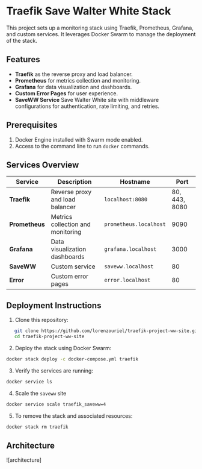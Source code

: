 # Traefik Save Walter White Stack

This project sets up a monitoring stack using Traefik, Prometheus, Grafana, and custom services. It leverages Docker Swarm to manage the deployment of the stack.

## Features
- **Traefik** as the reverse proxy and load balancer.
- **Prometheus** for metrics collection and monitoring.
- **Grafana** for data visualization and dashboards.
- **Custom Error Pages** for user experience.
- **SaveWW Service** Save Walter White site with middleware configurations for authentication, rate limiting, and retries.

## Prerequisites
1. Docker Engine installed with Swarm mode enabled.
2. Access to the command line to run `docker` commands.

## Services Overview
| Service     | Description                         | Hostname                  | Port  |
|-------------|-------------------------------------|---------------------------|-------|
| **Traefik** | Reverse proxy and load balancer     | `localhost:8080`   | 80, 443, 8080 |
| **Prometheus** | Metrics collection and monitoring | `prometheus.localhost`    | 9090  |
| **Grafana** | Data visualization dashboards       | `grafana.localhost`       | 3000  |
| **SaveWW**  | Custom service                      | `saveww.localhost`        | 80    |
| **Error**   | Custom error pages                 | `error.localhost`         | 80    |

## Deployment Instructions

1. Clone this repository:
```bash
   git clone https://github.com/lorenzouriel/traefik-project-ww-site.git
   cd traefik-project-ww-site
```

2. Deploy the stack using Docker Swarm:
```bash
docker stack deploy -c docker-compose.yml traefik
```

3. Verify the services are running:
```bash
docker service ls
```

4. Scale the `saveww` site
```bash
docker service scale traefik_saveww=4
```

5. To remove the stack and associated resources:
```bash
docker stack rm traefik
```

## Architecture

![architecture]

